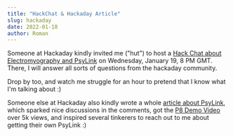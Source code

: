 ```yaml
---
title: "HackChat & Hackaday Article"
slug: hackaday
date: 2022-01-18
author: Roman
---
```


Someone at Hackaday kindly invited me ("hut") to host a [Hack Chat about
Electromyography and
PsyLink](https://hackaday.io/event/183577-electromyography-hack-chat) on
Wednesday, January 19, 8 PM GMT.  There, I will answer all sorts of questions
from the hackaday community.

Drop by too, and watch me struggle for an hour to pretend that I know what I'm
talking about :)

Someone else at Hackaday also kindly wrote a whole [article about
PsyLink](https://hackaday.com/2022/01/07/psylink-an-open-source-neural-interface-for-non-invasive-emg/),
which sparked nice discussions in the comments, got the [P8 Demo
Video](https://peertube.linuxrocks.online/w/vELMqkNxjVWzxUj1f7eCeX) over 5k
views, and inspired several tinkerers to reach out to me about getting their
own PsyLink :)
